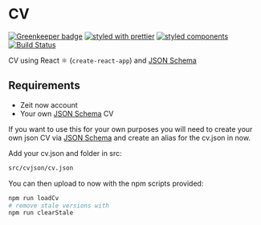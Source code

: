 # CV

[![Greenkeeper badge](https://badges.greenkeeper.io/spences10/online-cv.svg)](https://greenkeeper.io/)
[![styled with prettier](https://img.shields.io/badge/styled_with-prettier-ff69b4.svg)](https://github.com/prettier/prettier)
[![styled components](https://img.shields.io/badge/style-%F0%9F%92%85%20styled--components-orange.svg?colorB=daa357&colorA=db748e)](https://github.com/styled-components/styled-components)
[![Build Status](https://travis-ci.org/spences10/online-cv.svg?branch=master)](https://travis-ci.org/spences10/online-cv)

CV using React ⚛️ (`create-react-app`) and [JSON Schema]

## Requirements

* Zeit now account
* Your own [JSON Schema] CV

If you want to use this for your own purposes you will need to create
your own json CV via [JSON Schema] and create an alias for the cv.json
in now.

Add your cv.json and folder in src:

```sh
src/cvjson/cv.json
```

You can then upload to now with the npm scripts provided:

```sh
npm run loadCv
# remove stale versions with
npm run clearStale
```

<!-- Links -->

[json schema]: https://jsonresume.org/schema/
